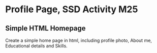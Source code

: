 # Profile Page, SSD Activity M25

## Simple HTML Homepage

Create a simple home page in html, including profile photo, About me, Educational details and Skills.
